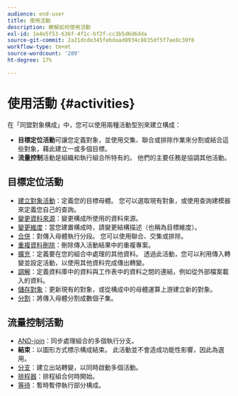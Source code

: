 ```yaml
---
audience: end-user
title: 使用活動
description: 瞭解如何使用活動
exl-id: 1e4e5f53-636f-4f1c-bf2f-cc3b5d6d6dda
source-git-commit: 2a21dcde345febdaad0934c8835df5f7ae8c30f6
workflow-type: tm+mt
source-wordcount: '289'
ht-degree: 17%

---
```


# 使用活動 {#activities}

在「同盟對象構成」中，您可以使用兩種活動型別來建立構成：

* **目標定位活動**&#x200B;可讓您定義對象，並使用交集、聯合或排除作業來分割或結合這些對象，藉此建立一或多個目標。
* **流量控制**&#x200B;活動是組織和執行組合所特有的。 他們的主要任務是協調其他活動。

## 目標定位活動

* [建立對象活動](build-audience.md)：定義您的目標母體。 您可以選取現有對象，或使用查詢建模器來定義您自己的查詢。
* [變更資料來源](./change-data-source.md)：變更構成所使用的資料來源。
* [變更維度](change-dimension.md)：當您建置構成時，請變更結構描述（也稱為目標維度）。
* [合併](combine.md)：對傳入母體執行分段。 您可以使用聯合、交集或排除。
* [重複資料刪除](deduplication.md)：刪除傳入活動結果中的重複專案。
* [擴充](enrichment.md)：定義要在您的組合中處理的其他資料。 透過此活動，您可以利用傳入轉變並設定活動，以使用其他資料完成傳出轉變。
* [調解](reconciliation.md)：定義資料庫中的資料與工作表中的資料之間的連結，例如從外部檔案載入的資料。
* [儲存對象](save-audience.md)：更新現有的對象，或從構成中的母體運算上游建立新的對象。
* [分割](split.md)：將傳入母體分割成數個子集。

## 流量控制活動

* [AND-join](and-join.md)：同步處理組合的多個執行分支。
* **結束**：以圖形方式標示構成結束。 此活動並不會造成功能性影響，因此為選用。
* [分支](fork.md)：建立出站轉變，以同時啟動多個活動。
* [排程器](scheduler.md)：排程組合何時開始。
* [等待](wait.md)：暫時暫停執行部分構成。
